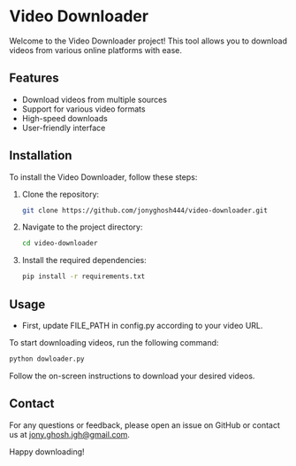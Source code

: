 # Video Downloader

Welcome to the Video Downloader project! This tool allows you to download videos from various online platforms with ease.

## Features

- Download videos from multiple sources
- Support for various video formats
- High-speed downloads
- User-friendly interface

## Installation

To install the Video Downloader, follow these steps:

1. Clone the repository:
    ```bash
    git clone https://github.com/jonyghosh444/video-downloader.git
    ```
2. Navigate to the project directory:
    ```bash
    cd video-downloader
    ```
3. Install the required dependencies:
    ```bash
    pip install -r requirements.txt
    ```

## Usage

- First, update FILE_PATH in config.py according to your video URL.

To start downloading videos, run the following command:

```bash
python dowloader.py
```

Follow the on-screen instructions to download your desired videos.



## Contact

For any questions or feedback, please open an issue on GitHub or contact us at jony.ghosh.jgh@gmail.com.

Happy downloading!